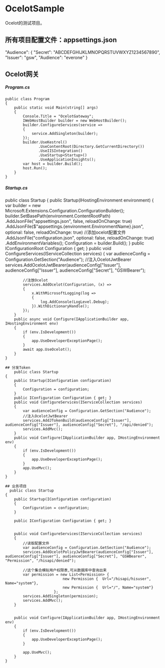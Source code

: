 # OcelotSample
Ocelot的测试项目。

## 所有项目配置文件：appsettings.json
  "Audience": {
    "Secret": "ABCDEFGHIJKLMNOPQRSTUVWXYZ1234567890",
    "Issuer": "gsw",
    "Audience": "everone"
  }

## Ocelot网关
##### Program.cs
    public class Program
    {
        public static void Main(string[] args)
        {
            Console.Title = "OcelotGateway";
            IWebHostBuilder builder = new WebHostBuilder();
            builder.ConfigureServices(service =>
            {
                service.AddSingleton(builder);
            });
            builder.UseKestrel()
                   .UseContentRoot(Directory.GetCurrentDirectory())
                   .UseIISIntegration()
                   .UseStartup<Startup>()
                   .UseApplicationInsights();
            var host = builder.Build();
            host.Run();
        }      
    }
##### Startup.cs
 public class Startup
    {
        public Startup(IHostingEnvironment environment)
        {
            var builder = new Microsoft.Extensions.Configuration.ConfigurationBuilder();
            builder.SetBasePath(environment.ContentRootPath)
                   .AddJsonFile("appsettings.json", false, reloadOnChange: true)
                   .AddJsonFile($"appsettings.{environment.EnvironmentName}.json", optional: false, reloadOnChange: true)
                   //添加ocelot配置文件
                   .AddJsonFile("configuration.json", optional: false, reloadOnChange: true)
                   .AddEnvironmentVariables();
            Configuration = builder.Build();
        }
        public IConfigurationRoot Configuration { get; }
        public void ConfigureServices(IServiceCollection services)
        {
            var audienceConfig = Configuration.GetSection("Audience");
            //注入OcelotJwtBearer
            services.AddOcelotJwtBearer(audienceConfig["Issuer"], audienceConfig["Issuer"], audienceConfig["Secret"], "GSWBearer");

            //注放Ocelot
            services.AddOcelot(Configuration, (x) =>
            {
                x.WithMicrosoftLogging(log =>
                {
                    log.AddConsole(LogLevel.Debug);
                }).WithDictionaryHandle();
            });
        }
        public async void Configure(IApplicationBuilder app, IHostingEnvironment env)
        {
            if (env.IsDevelopment())
            {
                app.UseDeveloperExceptionPage();
            }
            await app.UseOcelot();
        }
    }
    
    ## 分发Token
        public class Startup
    {
        public Startup(IConfiguration configuration)
        {
            Configuration = configuration;
        }
        public IConfiguration Configuration { get; }
        public void ConfigureServices(IServiceCollection services)
        {
            var audienceConfig = Configuration.GetSection("Audience");
            //注入OcelotJwtBearer
            services.AddJTokenBuild(audienceConfig["Issuer"], audienceConfig["Issuer"], audienceConfig["Secret"], "/api/denied");
            services.AddMvc();
        }
        public void Configure(IApplicationBuilder app, IHostingEnvironment env)
        {
            if (env.IsDevelopment())
            {
                app.UseDeveloperExceptionPage();
            }
            app.UseMvc();
        }
    }
    
    ## 业务项目
      public class Startup
    {
        public Startup(IConfiguration configuration)
        {
            Configuration = configuration;
        }

        public IConfiguration Configuration { get; }


        public void ConfigureServices(IServiceCollection services)
        { 
            //读取配置文件
            var audienceConfig = Configuration.GetSection("Audience");
            services.AddOcelotPolicyJwtBearer(audienceConfig["Issuer"], audienceConfig["Issuer"], audienceConfig["Secret"], "GSWBearer", "Permission", "/hisapi/denied");

            //这个集合模拟用户权限表,可从数据库中查询出来
            var permission = new List<Permission> {                            
                              new Permission {  Url="/hisapi/hisuser", Name="system"},
                              new Permission {  Url="/", Name="system"}
                          };
            services.AddSingleton(permission);
            services.AddMvc();
        }

     
        public void Configure(IApplicationBuilder app, IHostingEnvironment env)
        {
            if (env.IsDevelopment())
            {
                app.UseDeveloperExceptionPage();
            }

            app.UseMvc();
        }
    }
